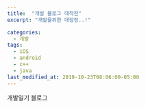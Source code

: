 ```yaml
---
title:  "개발 블로그 대작전"
excerpt: "개발을위한 대장정..!"

categories:
  - 개발
tags:
  - iOS
  - android
  - c++
  - java
last_modified_at: 2019-10-23T08:06:00-05:00
---
```


개발일기 블로그
